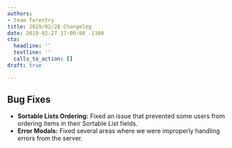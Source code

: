```yaml
---
authors:
- team forestry
title: 2019/02/28 Changelog
date: 2019-02-27 17:00:00 -1100
cta:
  headline: ''
  textline: ''
  calls_to_action: []
draft: true

---
```

## Bug Fixes

* **Sortable Lists Ordering:** Fixed an issue that prevented some users from ordering items in their Sortable List fields.
* **Error Modals:** Fixed several areas where we were improperly handling errors from the server. 
